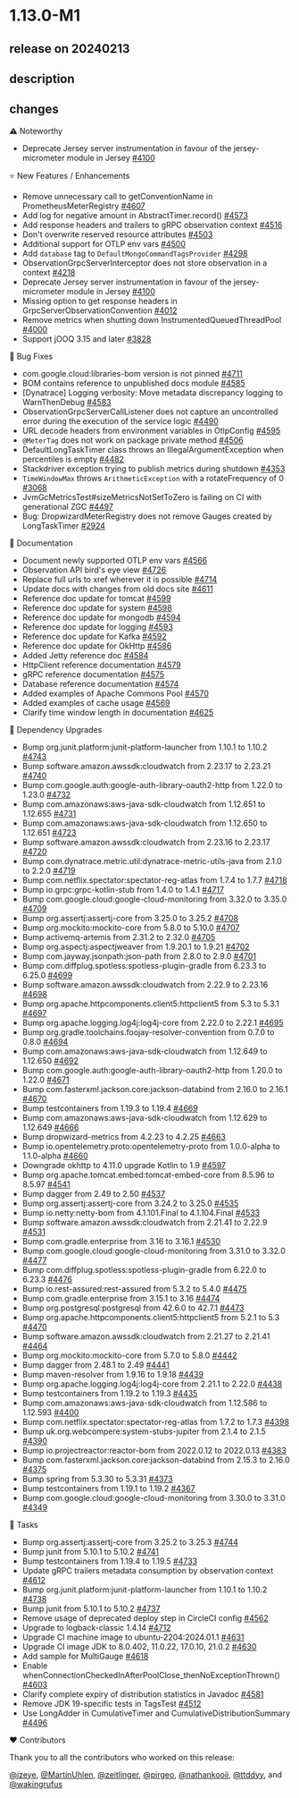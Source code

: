 # 1.13.0-M1

## release on 20240213

## description

## changes

:warning: Noteworthy

* Deprecate Jersey server instrumentation in favour of the jersey-micrometer module in Jersey <a href="https://github.com/micrometer-metrics/micrometer/issues/4100" data-hovercard-type="issue" data-hovercard-url="/micrometer-metrics/micrometer/issues/4100/hovercard">#4100</a>

⭐ New Features / Enhancements

* Remove unnecessary call to getConventionName in PrometheusMeterRegistry <a href="https://github.com/micrometer-metrics/micrometer/issues/4607" data-hovercard-type="issue" data-hovercard-url="/micrometer-metrics/micrometer/issues/4607/hovercard">#4607</a>
* Add log for negative amount in AbstractTimer.record() <a href="https://github.com/micrometer-metrics/micrometer/pull/4573" data-hovercard-type="pull_request" data-hovercard-url="/micrometer-metrics/micrometer/pull/4573/hovercard">#4573</a>
* Add response headers and trailers to gRPC observation context <a href="https://github.com/micrometer-metrics/micrometer/pull/4516" data-hovercard-type="pull_request" data-hovercard-url="/micrometer-metrics/micrometer/pull/4516/hovercard">#4516</a>
* Don't overwrite reserved resource attributes <a href="https://github.com/micrometer-metrics/micrometer/pull/4503" data-hovercard-type="pull_request" data-hovercard-url="/micrometer-metrics/micrometer/pull/4503/hovercard">#4503</a>
* Additional support for OTLP env vars <a href="https://github.com/micrometer-metrics/micrometer/pull/4500" data-hovercard-type="pull_request" data-hovercard-url="/micrometer-metrics/micrometer/pull/4500/hovercard">#4500</a>
* Add <code>database</code> tag to <code>DefaultMongoCommandTagsProvider</code> <a href="https://github.com/micrometer-metrics/micrometer/pull/4298" data-hovercard-type="pull_request" data-hovercard-url="/micrometer-metrics/micrometer/pull/4298/hovercard">#4298</a>
* ObservationGrpcServerInterceptor does not store observation in a context <a href="https://github.com/micrometer-metrics/micrometer/issues/4218" data-hovercard-type="issue" data-hovercard-url="/micrometer-metrics/micrometer/issues/4218/hovercard">#4218</a>
* Deprecate Jersey server instrumentation in favour of the jersey-micrometer module in Jersey <a href="https://github.com/micrometer-metrics/micrometer/issues/4100" data-hovercard-type="issue" data-hovercard-url="/micrometer-metrics/micrometer/issues/4100/hovercard">#4100</a>
* Missing option to get response headers in GrpcServerObservationConvention <a href="https://github.com/micrometer-metrics/micrometer/issues/4012" data-hovercard-type="issue" data-hovercard-url="/micrometer-metrics/micrometer/issues/4012/hovercard">#4012</a>
* Remove metrics when shutting down InstrumentedQueuedThreadPool <a href="https://github.com/micrometer-metrics/micrometer/issues/4000" data-hovercard-type="issue" data-hovercard-url="/micrometer-metrics/micrometer/issues/4000/hovercard">#4000</a>
* Support jOOQ 3.15 and later <a href="https://github.com/micrometer-metrics/micrometer/issues/3828" data-hovercard-type="issue" data-hovercard-url="/micrometer-metrics/micrometer/issues/3828/hovercard">#3828</a>

🐞 Bug Fixes

* com.google.cloud:libraries-bom version is not pinned <a href="https://github.com/micrometer-metrics/micrometer/issues/4711" data-hovercard-type="issue" data-hovercard-url="/micrometer-metrics/micrometer/issues/4711/hovercard">#4711</a>
* BOM contains reference to unpublished docs module <a href="https://github.com/micrometer-metrics/micrometer/issues/4585" data-hovercard-type="issue" data-hovercard-url="/micrometer-metrics/micrometer/issues/4585/hovercard">#4585</a>
* [Dynatrace] Logging verbosity: Move metadata discrepancy logging to WarnThenDebug <a href="https://github.com/micrometer-metrics/micrometer/pull/4583" data-hovercard-type="pull_request" data-hovercard-url="/micrometer-metrics/micrometer/pull/4583/hovercard">#4583</a>
* ObservationGrpcServerCallListener does not capture an uncontrolled error during the execution of the service logic <a href="https://github.com/micrometer-metrics/micrometer/issues/4490" data-hovercard-type="issue" data-hovercard-url="/micrometer-metrics/micrometer/issues/4490/hovercard">#4490</a>
* URL decode headers from environment variables in OtlpConfig <a href="https://github.com/micrometer-metrics/micrometer/pull/4595" data-hovercard-type="pull_request" data-hovercard-url="/micrometer-metrics/micrometer/pull/4595/hovercard">#4595</a>
* <code>@MeterTag</code> does not work on package private method <a href="https://github.com/micrometer-metrics/micrometer/pull/4506" data-hovercard-type="pull_request" data-hovercard-url="/micrometer-metrics/micrometer/pull/4506/hovercard">#4506</a>
* DefaultLongTaskTimer class throws an IllegalArgumentException when percentiles is empty <a href="https://github.com/micrometer-metrics/micrometer/issues/4482" data-hovercard-type="issue" data-hovercard-url="/micrometer-metrics/micrometer/issues/4482/hovercard">#4482</a>
* Stackdriver exception trying to publish metrics during shutdown <a href="https://github.com/micrometer-metrics/micrometer/issues/4353" data-hovercard-type="issue" data-hovercard-url="/micrometer-metrics/micrometer/issues/4353/hovercard">#4353</a>
* <code>TimeWindowMax</code> throws <code>ArithmeticException</code> with a rotateFrequency of 0 <a href="https://github.com/micrometer-metrics/micrometer/issues/3068" data-hovercard-type="issue" data-hovercard-url="/micrometer-metrics/micrometer/issues/3068/hovercard">#3068</a>
* JvmGcMetricsTest#sizeMetricsNotSetToZero is failing on CI with generational ZGC <a href="https://github.com/micrometer-metrics/micrometer/issues/4497" data-hovercard-type="issue" data-hovercard-url="/micrometer-metrics/micrometer/issues/4497/hovercard">#4497</a>
* Bug: DropwizardMeterRegistry does not remove Gauges created by LongTaskTimer <a href="https://github.com/micrometer-metrics/micrometer/issues/2924" data-hovercard-type="issue" data-hovercard-url="/micrometer-metrics/micrometer/issues/2924/hovercard">#2924</a>

📔 Documentation

* Document newly supported OTLP env vars <a href="https://github.com/micrometer-metrics/micrometer/issues/4566" data-hovercard-type="issue" data-hovercard-url="/micrometer-metrics/micrometer/issues/4566/hovercard">#4566</a>
* Observation API bird's eye view <a href="https://github.com/micrometer-metrics/micrometer/issues/4726" data-hovercard-type="issue" data-hovercard-url="/micrometer-metrics/micrometer/issues/4726/hovercard">#4726</a>
* Replace full urls to xref wherever it is possible <a href="https://github.com/micrometer-metrics/micrometer/issues/4714" data-hovercard-type="issue" data-hovercard-url="/micrometer-metrics/micrometer/issues/4714/hovercard">#4714</a>
* Update docs with changes from old docs site <a href="https://github.com/micrometer-metrics/micrometer/issues/4611" data-hovercard-type="issue" data-hovercard-url="/micrometer-metrics/micrometer/issues/4611/hovercard">#4611</a>
* Reference doc update for tomcat <a href="https://github.com/micrometer-metrics/micrometer/pull/4599" data-hovercard-type="pull_request" data-hovercard-url="/micrometer-metrics/micrometer/pull/4599/hovercard">#4599</a>
* Reference doc update for system <a href="https://github.com/micrometer-metrics/micrometer/pull/4598" data-hovercard-type="pull_request" data-hovercard-url="/micrometer-metrics/micrometer/pull/4598/hovercard">#4598</a>
* Reference doc update for mongodb <a href="https://github.com/micrometer-metrics/micrometer/pull/4594" data-hovercard-type="pull_request" data-hovercard-url="/micrometer-metrics/micrometer/pull/4594/hovercard">#4594</a>
* Reference doc update for logging <a href="https://github.com/micrometer-metrics/micrometer/pull/4593" data-hovercard-type="pull_request" data-hovercard-url="/micrometer-metrics/micrometer/pull/4593/hovercard">#4593</a>
* Reference doc update for Kafka <a href="https://github.com/micrometer-metrics/micrometer/pull/4592" data-hovercard-type="pull_request" data-hovercard-url="/micrometer-metrics/micrometer/pull/4592/hovercard">#4592</a>
* Reference doc update for OkHttp <a href="https://github.com/micrometer-metrics/micrometer/pull/4586" data-hovercard-type="pull_request" data-hovercard-url="/micrometer-metrics/micrometer/pull/4586/hovercard">#4586</a>
* Added Jetty reference doc <a href="https://github.com/micrometer-metrics/micrometer/pull/4584" data-hovercard-type="pull_request" data-hovercard-url="/micrometer-metrics/micrometer/pull/4584/hovercard">#4584</a>
* HttpClient reference documentation <a href="https://github.com/micrometer-metrics/micrometer/pull/4579" data-hovercard-type="pull_request" data-hovercard-url="/micrometer-metrics/micrometer/pull/4579/hovercard">#4579</a>
* gRPC reference documentation <a href="https://github.com/micrometer-metrics/micrometer/pull/4575" data-hovercard-type="pull_request" data-hovercard-url="/micrometer-metrics/micrometer/pull/4575/hovercard">#4575</a>
* Database reference documentation <a href="https://github.com/micrometer-metrics/micrometer/pull/4574" data-hovercard-type="pull_request" data-hovercard-url="/micrometer-metrics/micrometer/pull/4574/hovercard">#4574</a>
* Added examples of Apache Commons Pool <a href="https://github.com/micrometer-metrics/micrometer/pull/4570" data-hovercard-type="pull_request" data-hovercard-url="/micrometer-metrics/micrometer/pull/4570/hovercard">#4570</a>
* Added examples of cache usage <a href="https://github.com/micrometer-metrics/micrometer/pull/4569" data-hovercard-type="pull_request" data-hovercard-url="/micrometer-metrics/micrometer/pull/4569/hovercard">#4569</a>
* Clarify time window length in documentation <a href="https://github.com/micrometer-metrics/micrometer/issues/4625" data-hovercard-type="issue" data-hovercard-url="/micrometer-metrics/micrometer/issues/4625/hovercard">#4625</a>

🔨 Dependency Upgrades

* Bump org.junit.platform:junit-platform-launcher from 1.10.1 to 1.10.2 <a href="https://github.com/micrometer-metrics/micrometer/pull/4743" data-hovercard-type="pull_request" data-hovercard-url="/micrometer-metrics/micrometer/pull/4743/hovercard">#4743</a>
* Bump software.amazon.awssdk:cloudwatch from 2.23.17 to 2.23.21 <a href="https://github.com/micrometer-metrics/micrometer/pull/4740" data-hovercard-type="pull_request" data-hovercard-url="/micrometer-metrics/micrometer/pull/4740/hovercard">#4740</a>
* Bump com.google.auth:google-auth-library-oauth2-http from 1.22.0 to 1.23.0 <a href="https://github.com/micrometer-metrics/micrometer/pull/4732" data-hovercard-type="pull_request" data-hovercard-url="/micrometer-metrics/micrometer/pull/4732/hovercard">#4732</a>
* Bump com.amazonaws:aws-java-sdk-cloudwatch from 1.12.651 to 1.12.655 <a href="https://github.com/micrometer-metrics/micrometer/pull/4731" data-hovercard-type="pull_request" data-hovercard-url="/micrometer-metrics/micrometer/pull/4731/hovercard">#4731</a>
* Bump com.amazonaws:aws-java-sdk-cloudwatch from 1.12.650 to 1.12.651 <a href="https://github.com/micrometer-metrics/micrometer/pull/4723" data-hovercard-type="pull_request" data-hovercard-url="/micrometer-metrics/micrometer/pull/4723/hovercard">#4723</a>
* Bump software.amazon.awssdk:cloudwatch from 2.23.16 to 2.23.17 <a href="https://github.com/micrometer-metrics/micrometer/pull/4720" data-hovercard-type="pull_request" data-hovercard-url="/micrometer-metrics/micrometer/pull/4720/hovercard">#4720</a>
* Bump com.dynatrace.metric.util:dynatrace-metric-utils-java from 2.1.0 to 2.2.0 <a href="https://github.com/micrometer-metrics/micrometer/pull/4719" data-hovercard-type="pull_request" data-hovercard-url="/micrometer-metrics/micrometer/pull/4719/hovercard">#4719</a>
* Bump com.netflix.spectator:spectator-reg-atlas from 1.7.4 to 1.7.7 <a href="https://github.com/micrometer-metrics/micrometer/pull/4718" data-hovercard-type="pull_request" data-hovercard-url="/micrometer-metrics/micrometer/pull/4718/hovercard">#4718</a>
* Bump io.grpc:grpc-kotlin-stub from 1.4.0 to 1.4.1 <a href="https://github.com/micrometer-metrics/micrometer/pull/4717" data-hovercard-type="pull_request" data-hovercard-url="/micrometer-metrics/micrometer/pull/4717/hovercard">#4717</a>
* Bump com.google.cloud:google-cloud-monitoring from 3.32.0 to 3.35.0 <a href="https://github.com/micrometer-metrics/micrometer/pull/4709" data-hovercard-type="pull_request" data-hovercard-url="/micrometer-metrics/micrometer/pull/4709/hovercard">#4709</a>
* Bump org.assertj:assertj-core from 3.25.0 to 3.25.2 <a href="https://github.com/micrometer-metrics/micrometer/pull/4708" data-hovercard-type="pull_request" data-hovercard-url="/micrometer-metrics/micrometer/pull/4708/hovercard">#4708</a>
* Bump org.mockito:mockito-core from 5.8.0 to 5.10.0 <a href="https://github.com/micrometer-metrics/micrometer/pull/4707" data-hovercard-type="pull_request" data-hovercard-url="/micrometer-metrics/micrometer/pull/4707/hovercard">#4707</a>
* Bump activemq-artemis from 2.31.2 to 2.32.0 <a href="https://github.com/micrometer-metrics/micrometer/pull/4705" data-hovercard-type="pull_request" data-hovercard-url="/micrometer-metrics/micrometer/pull/4705/hovercard">#4705</a>
* Bump org.aspectj:aspectjweaver from 1.9.20.1 to 1.9.21 <a href="https://github.com/micrometer-metrics/micrometer/pull/4702" data-hovercard-type="pull_request" data-hovercard-url="/micrometer-metrics/micrometer/pull/4702/hovercard">#4702</a>
* Bump com.jayway.jsonpath:json-path from 2.8.0 to 2.9.0 <a href="https://github.com/micrometer-metrics/micrometer/pull/4701" data-hovercard-type="pull_request" data-hovercard-url="/micrometer-metrics/micrometer/pull/4701/hovercard">#4701</a>
* Bump com.diffplug.spotless:spotless-plugin-gradle from 6.23.3 to 6.25.0 <a href="https://github.com/micrometer-metrics/micrometer/pull/4699" data-hovercard-type="pull_request" data-hovercard-url="/micrometer-metrics/micrometer/pull/4699/hovercard">#4699</a>
* Bump software.amazon.awssdk:cloudwatch from 2.22.9 to 2.23.16 <a href="https://github.com/micrometer-metrics/micrometer/pull/4698" data-hovercard-type="pull_request" data-hovercard-url="/micrometer-metrics/micrometer/pull/4698/hovercard">#4698</a>
* Bump org.apache.httpcomponents.client5:httpclient5 from 5.3 to 5.3.1 <a href="https://github.com/micrometer-metrics/micrometer/pull/4697" data-hovercard-type="pull_request" data-hovercard-url="/micrometer-metrics/micrometer/pull/4697/hovercard">#4697</a>
* Bump org.apache.logging.log4j:log4j-core from 2.22.0 to 2.22.1 <a href="https://github.com/micrometer-metrics/micrometer/pull/4695" data-hovercard-type="pull_request" data-hovercard-url="/micrometer-metrics/micrometer/pull/4695/hovercard">#4695</a>
* Bump org.gradle.toolchains.foojay-resolver-convention from 0.7.0 to 0.8.0 <a href="https://github.com/micrometer-metrics/micrometer/issues/4694" data-hovercard-type="issue" data-hovercard-url="/micrometer-metrics/micrometer/issues/4694/hovercard">#4694</a>
* Bump com.amazonaws:aws-java-sdk-cloudwatch from 1.12.649 to 1.12.650 <a href="https://github.com/micrometer-metrics/micrometer/pull/4692" data-hovercard-type="pull_request" data-hovercard-url="/micrometer-metrics/micrometer/pull/4692/hovercard">#4692</a>
* Bump com.google.auth:google-auth-library-oauth2-http from 1.20.0 to 1.22.0 <a href="https://github.com/micrometer-metrics/micrometer/pull/4671" data-hovercard-type="pull_request" data-hovercard-url="/micrometer-metrics/micrometer/pull/4671/hovercard">#4671</a>
* Bump com.fasterxml.jackson.core:jackson-databind from 2.16.0 to 2.16.1 <a href="https://github.com/micrometer-metrics/micrometer/pull/4670" data-hovercard-type="pull_request" data-hovercard-url="/micrometer-metrics/micrometer/pull/4670/hovercard">#4670</a>
* Bump testcontainers from 1.19.3 to 1.19.4 <a href="https://github.com/micrometer-metrics/micrometer/pull/4669" data-hovercard-type="pull_request" data-hovercard-url="/micrometer-metrics/micrometer/pull/4669/hovercard">#4669</a>
* Bump com.amazonaws:aws-java-sdk-cloudwatch from 1.12.629 to 1.12.649 <a href="https://github.com/micrometer-metrics/micrometer/pull/4666" data-hovercard-type="pull_request" data-hovercard-url="/micrometer-metrics/micrometer/pull/4666/hovercard">#4666</a>
* Bump dropwizard-metrics from 4.2.23 to 4.2.25 <a href="https://github.com/micrometer-metrics/micrometer/pull/4663" data-hovercard-type="pull_request" data-hovercard-url="/micrometer-metrics/micrometer/pull/4663/hovercard">#4663</a>
* Bump io.opentelemetry.proto:opentelemetry-proto from 1.0.0-alpha to 1.1.0-alpha <a href="https://github.com/micrometer-metrics/micrometer/pull/4660" data-hovercard-type="pull_request" data-hovercard-url="/micrometer-metrics/micrometer/pull/4660/hovercard">#4660</a>
* Downgrade okhttp to 4.11.0 upgrade Kotlin to 1.9 <a href="https://github.com/micrometer-metrics/micrometer/pull/4597" data-hovercard-type="pull_request" data-hovercard-url="/micrometer-metrics/micrometer/pull/4597/hovercard">#4597</a>
* Bump org.apache.tomcat.embed:tomcat-embed-core from 8.5.96 to 8.5.97 <a href="https://github.com/micrometer-metrics/micrometer/pull/4541" data-hovercard-type="pull_request" data-hovercard-url="/micrometer-metrics/micrometer/pull/4541/hovercard">#4541</a>
* Bump dagger from 2.49 to 2.50 <a href="https://github.com/micrometer-metrics/micrometer/pull/4537" data-hovercard-type="pull_request" data-hovercard-url="/micrometer-metrics/micrometer/pull/4537/hovercard">#4537</a>
* Bump org.assertj:assertj-core from 3.24.2 to 3.25.0 <a href="https://github.com/micrometer-metrics/micrometer/pull/4535" data-hovercard-type="pull_request" data-hovercard-url="/micrometer-metrics/micrometer/pull/4535/hovercard">#4535</a>
* Bump io.netty:netty-bom from 4.1.101.Final to 4.1.104.Final <a href="https://github.com/micrometer-metrics/micrometer/pull/4533" data-hovercard-type="pull_request" data-hovercard-url="/micrometer-metrics/micrometer/pull/4533/hovercard">#4533</a>
* Bump software.amazon.awssdk:cloudwatch from 2.21.41 to 2.22.9 <a href="https://github.com/micrometer-metrics/micrometer/pull/4531" data-hovercard-type="pull_request" data-hovercard-url="/micrometer-metrics/micrometer/pull/4531/hovercard">#4531</a>
* Bump com.gradle.enterprise from 3.16 to 3.16.1 <a href="https://github.com/micrometer-metrics/micrometer/pull/4530" data-hovercard-type="pull_request" data-hovercard-url="/micrometer-metrics/micrometer/pull/4530/hovercard">#4530</a>
* Bump com.google.cloud:google-cloud-monitoring from 3.31.0 to 3.32.0 <a href="https://github.com/micrometer-metrics/micrometer/pull/4477" data-hovercard-type="pull_request" data-hovercard-url="/micrometer-metrics/micrometer/pull/4477/hovercard">#4477</a>
* Bump com.diffplug.spotless:spotless-plugin-gradle from 6.22.0 to 6.23.3 <a href="https://github.com/micrometer-metrics/micrometer/pull/4476" data-hovercard-type="pull_request" data-hovercard-url="/micrometer-metrics/micrometer/pull/4476/hovercard">#4476</a>
* Bump io.rest-assured:rest-assured from 5.3.2 to 5.4.0 <a href="https://github.com/micrometer-metrics/micrometer/pull/4475" data-hovercard-type="pull_request" data-hovercard-url="/micrometer-metrics/micrometer/pull/4475/hovercard">#4475</a>
* Bump com.gradle.enterprise from 3.15.1 to 3.16 <a href="https://github.com/micrometer-metrics/micrometer/pull/4474" data-hovercard-type="pull_request" data-hovercard-url="/micrometer-metrics/micrometer/pull/4474/hovercard">#4474</a>
* Bump org.postgresql:postgresql from 42.6.0 to 42.7.1 <a href="https://github.com/micrometer-metrics/micrometer/pull/4473" data-hovercard-type="pull_request" data-hovercard-url="/micrometer-metrics/micrometer/pull/4473/hovercard">#4473</a>
* Bump org.apache.httpcomponents.client5:httpclient5 from 5.2.1 to 5.3 <a href="https://github.com/micrometer-metrics/micrometer/pull/4470" data-hovercard-type="pull_request" data-hovercard-url="/micrometer-metrics/micrometer/pull/4470/hovercard">#4470</a>
* Bump software.amazon.awssdk:cloudwatch from 2.21.27 to 2.21.41 <a href="https://github.com/micrometer-metrics/micrometer/pull/4464" data-hovercard-type="pull_request" data-hovercard-url="/micrometer-metrics/micrometer/pull/4464/hovercard">#4464</a>
* Bump org.mockito:mockito-core from 5.7.0 to 5.8.0 <a href="https://github.com/micrometer-metrics/micrometer/pull/4442" data-hovercard-type="pull_request" data-hovercard-url="/micrometer-metrics/micrometer/pull/4442/hovercard">#4442</a>
* Bump dagger from 2.48.1 to 2.49 <a href="https://github.com/micrometer-metrics/micrometer/pull/4441" data-hovercard-type="pull_request" data-hovercard-url="/micrometer-metrics/micrometer/pull/4441/hovercard">#4441</a>
* Bump maven-resolver from 1.9.16 to 1.9.18 <a href="https://github.com/micrometer-metrics/micrometer/pull/4439" data-hovercard-type="pull_request" data-hovercard-url="/micrometer-metrics/micrometer/pull/4439/hovercard">#4439</a>
* Bump org.apache.logging.log4j:log4j-core from 2.21.1 to 2.22.0 <a href="https://github.com/micrometer-metrics/micrometer/pull/4438" data-hovercard-type="pull_request" data-hovercard-url="/micrometer-metrics/micrometer/pull/4438/hovercard">#4438</a>
* Bump testcontainers from 1.19.2 to 1.19.3 <a href="https://github.com/micrometer-metrics/micrometer/pull/4435" data-hovercard-type="pull_request" data-hovercard-url="/micrometer-metrics/micrometer/pull/4435/hovercard">#4435</a>
* Bump com.amazonaws:aws-java-sdk-cloudwatch from 1.12.586 to 1.12.593 <a href="https://github.com/micrometer-metrics/micrometer/pull/4400" data-hovercard-type="pull_request" data-hovercard-url="/micrometer-metrics/micrometer/pull/4400/hovercard">#4400</a>
* Bump com.netflix.spectator:spectator-reg-atlas from 1.7.2 to 1.7.3 <a href="https://github.com/micrometer-metrics/micrometer/pull/4398" data-hovercard-type="pull_request" data-hovercard-url="/micrometer-metrics/micrometer/pull/4398/hovercard">#4398</a>
* Bump uk.org.webcompere:system-stubs-jupiter from 2.1.4 to 2.1.5 <a href="https://github.com/micrometer-metrics/micrometer/pull/4390" data-hovercard-type="pull_request" data-hovercard-url="/micrometer-metrics/micrometer/pull/4390/hovercard">#4390</a>
* Bump io.projectreactor:reactor-bom from 2022.0.12 to 2022.0.13 <a href="https://github.com/micrometer-metrics/micrometer/pull/4383" data-hovercard-type="pull_request" data-hovercard-url="/micrometer-metrics/micrometer/pull/4383/hovercard">#4383</a>
* Bump com.fasterxml.jackson.core:jackson-databind from 2.15.3 to 2.16.0 <a href="https://github.com/micrometer-metrics/micrometer/pull/4375" data-hovercard-type="pull_request" data-hovercard-url="/micrometer-metrics/micrometer/pull/4375/hovercard">#4375</a>
* Bump spring from 5.3.30 to 5.3.31 <a href="https://github.com/micrometer-metrics/micrometer/pull/4373" data-hovercard-type="pull_request" data-hovercard-url="/micrometer-metrics/micrometer/pull/4373/hovercard">#4373</a>
* Bump testcontainers from 1.19.1 to 1.19.2 <a href="https://github.com/micrometer-metrics/micrometer/pull/4367" data-hovercard-type="pull_request" data-hovercard-url="/micrometer-metrics/micrometer/pull/4367/hovercard">#4367</a>
* Bump com.google.cloud:google-cloud-monitoring from 3.30.0 to 3.31.0 <a href="https://github.com/micrometer-metrics/micrometer/pull/4349" data-hovercard-type="pull_request" data-hovercard-url="/micrometer-metrics/micrometer/pull/4349/hovercard">#4349</a>

📝 Tasks

* Bump org.assertj:assertj-core from 3.25.2 to 3.25.3 <a href="https://github.com/micrometer-metrics/micrometer/pull/4744" data-hovercard-type="pull_request" data-hovercard-url="/micrometer-metrics/micrometer/pull/4744/hovercard">#4744</a>
* Bump junit from 5.10.1 to 5.10.2 <a href="https://github.com/micrometer-metrics/micrometer/pull/4741" data-hovercard-type="pull_request" data-hovercard-url="/micrometer-metrics/micrometer/pull/4741/hovercard">#4741</a>
* Bump testcontainers from 1.19.4 to 1.19.5 <a href="https://github.com/micrometer-metrics/micrometer/pull/4733" data-hovercard-type="pull_request" data-hovercard-url="/micrometer-metrics/micrometer/pull/4733/hovercard">#4733</a>
* Update gRPC trailers metadata consumption by observation context <a href="https://github.com/micrometer-metrics/micrometer/pull/4612" data-hovercard-type="pull_request" data-hovercard-url="/micrometer-metrics/micrometer/pull/4612/hovercard">#4612</a>
* Bump org.junit.platform:junit-platform-launcher from 1.10.1 to 1.10.2 <a href="https://github.com/micrometer-metrics/micrometer/pull/4738" data-hovercard-type="pull_request" data-hovercard-url="/micrometer-metrics/micrometer/pull/4738/hovercard">#4738</a>
* Bump junit from 5.10.1 to 5.10.2 <a href="https://github.com/micrometer-metrics/micrometer/pull/4737" data-hovercard-type="pull_request" data-hovercard-url="/micrometer-metrics/micrometer/pull/4737/hovercard">#4737</a>
* Remove usage of deprecated deploy step in CircleCI config <a href="https://github.com/micrometer-metrics/micrometer/issues/4562" data-hovercard-type="issue" data-hovercard-url="/micrometer-metrics/micrometer/issues/4562/hovercard">#4562</a>
* Upgrade to logback-classic 1.4.14 <a href="https://github.com/micrometer-metrics/micrometer/issues/4712" data-hovercard-type="issue" data-hovercard-url="/micrometer-metrics/micrometer/issues/4712/hovercard">#4712</a>
* Upgrade CI machine image to ubuntu-2204:2024.01.1 <a href="https://github.com/micrometer-metrics/micrometer/issues/4631" data-hovercard-type="issue" data-hovercard-url="/micrometer-metrics/micrometer/issues/4631/hovercard">#4631</a>
* Upgrade CI image JDK to 8.0.402, 11.0.22, 17.0.10, 21.0.2 <a href="https://github.com/micrometer-metrics/micrometer/issues/4630" data-hovercard-type="issue" data-hovercard-url="/micrometer-metrics/micrometer/issues/4630/hovercard">#4630</a>
* Add sample for MultiGauge <a href="https://github.com/micrometer-metrics/micrometer/pull/4618" data-hovercard-type="pull_request" data-hovercard-url="/micrometer-metrics/micrometer/pull/4618/hovercard">#4618</a>
* Enable whenConnectionCheckedInAfterPoolClose_thenNoExceptionThrown() <a href="https://github.com/micrometer-metrics/micrometer/pull/4603" data-hovercard-type="pull_request" data-hovercard-url="/micrometer-metrics/micrometer/pull/4603/hovercard">#4603</a>
* Clarify complete expiry of distribution statistics in Javadoc <a href="https://github.com/micrometer-metrics/micrometer/pull/4581" data-hovercard-type="pull_request" data-hovercard-url="/micrometer-metrics/micrometer/pull/4581/hovercard">#4581</a>
* Remove JDK 19-specific tests in TagsTest <a href="https://github.com/micrometer-metrics/micrometer/pull/4512" data-hovercard-type="pull_request" data-hovercard-url="/micrometer-metrics/micrometer/pull/4512/hovercard">#4512</a>
* Use LongAdder in CumulativeTimer and CumulativeDistributionSummary <a href="https://github.com/micrometer-metrics/micrometer/pull/4496" data-hovercard-type="pull_request" data-hovercard-url="/micrometer-metrics/micrometer/pull/4496/hovercard">#4496</a>

❤️ Contributors

Thank you to all the contributors who worked on this release:

<a class="user-mention notranslate" data-hovercard-type="user" data-hovercard-url="/users/izeye/hovercard" data-octo-click="hovercard-link-click" data-octo-dimensions="link_type:self" href="https://github.com/izeye">@izeye</a>, <a class="user-mention notranslate" data-hovercard-type="user" data-hovercard-url="/users/MartinUhlen/hovercard" data-octo-click="hovercard-link-click" data-octo-dimensions="link_type:self" href="https://github.com/MartinUhlen">@MartinUhlen</a>, <a class="user-mention notranslate" data-hovercard-type="user" data-hovercard-url="/users/zeitlinger/hovercard" data-octo-click="hovercard-link-click" data-octo-dimensions="link_type:self" href="https://github.com/zeitlinger">@zeitlinger</a>, <a class="user-mention notranslate" data-hovercard-type="user" data-hovercard-url="/users/pirgeo/hovercard" data-octo-click="hovercard-link-click" data-octo-dimensions="link_type:self" href="https://github.com/pirgeo">@pirgeo</a>, <a class="user-mention notranslate" data-hovercard-type="user" data-hovercard-url="/users/nathankooij/hovercard" data-octo-click="hovercard-link-click" data-octo-dimensions="link_type:self" href="https://github.com/nathankooij">@nathankooij</a>, <a class="user-mention notranslate" data-hovercard-type="user" data-hovercard-url="/users/ttddyy/hovercard" data-octo-click="hovercard-link-click" data-octo-dimensions="link_type:self" href="https://github.com/ttddyy">@ttddyy</a>, and <a class="user-mention notranslate" data-hovercard-type="user" data-hovercard-url="/users/wakingrufus/hovercard" data-octo-click="hovercard-link-click" data-octo-dimensions="link_type:self" href="https://github.com/wakingrufus">@wakingrufus</a>

